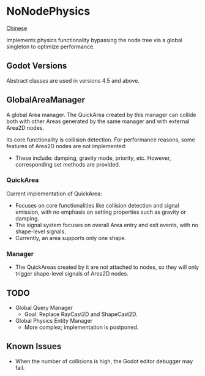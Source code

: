 # NoNodePhysics

[Chinese](README.md)

Implements physics functionality bypassing the node tree via a global singleton to optimize performance.

## Godot Versions

Abstract classes are used in versions 4.5 and above.

## GlobalAreaManager

A global Area manager. The QuickArea created by this manager can collide both with other Areas generated by the same manager and with external Area2D nodes.

Its core functionality is collision detection. For performance reasons, some features of Area2D nodes are not implemented:
- These include: damping, gravity mode, priority, etc. However, corresponding set methods are provided.

### QuickArea

Current implementation of QuickArea:
- Focuses on core functionalities like collision detection and signal emission, with no emphasis on setting properties such as gravity or damping.
- The signal system focuses on overall Area entry and exit events, with no shape-level signals.
- Currently, an area supports only one shape.

### Manager

- The QuickAreas created by it are not attached to nodes, so they will only trigger shape-level signals of Area2D nodes.

## TODO
- Global Query Manager
  - Goal: Replace RayCast2D and ShapeCast2D.
- Global Physics Entity Manager
  - More complex; implementation is postponed.

## Known Issues
- When the number of collisions is high, the Godot editor debugger may fail.
